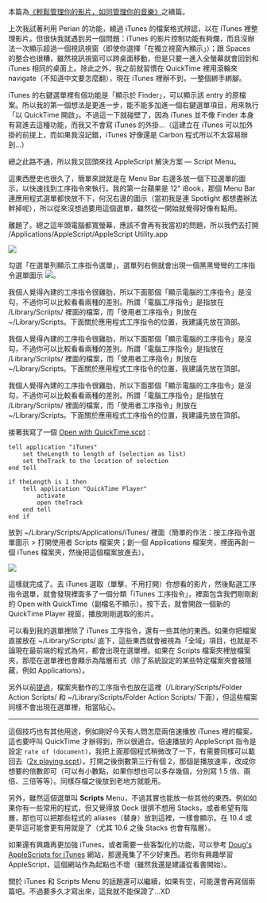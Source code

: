 本篇為[《輕鬆管理你的影片，如同管理你的音樂》](http://uranusjr.twbbs.org/2009/06/manage-your-vids-easily-as-your-music/)之續篇。

上次我試著利用 Perian 的功能，繞過 iTunes 的檔案格式辨認，以在 iTunes 裡整理影片。但很快我就遇到另一個問題：iTunes 的影片控制功能有夠爛，而且沒辦法一次顯示超過一個視訊視窗（即使你選擇「在獨立視窗內顯示」）；跟 Spaces 的整合也很糟，雖然視訊視窗可以跨桌面移動，但是只要一進入全螢幕就會回到和 iTunes 相同的桌面上。除此之外，我之前就習慣在 QuickTime 裡用滾輪來 navigate（不知道中文要怎麼翻），現在 iTunes 裡辦不到，一整個綁手綁腳。

iTunes 的右鍵選單裡有個功能是「顯示於 Finder」，可以顯示該 entry 的原檔案。所以我的第一個想法是更進一步，能不能多加進一個右鍵選單項目，用來執行「以 QuickTime 開啟」。不過這一下就碰壁了，因為 iTunes 並不像 Finder 本身有寫進去這種功能，而我又不會寫 iTunes 的外掛…（這建立在 iTunes 可以加外掛的前提上，而如果我沒記錯，iTunes 好像還是 Carbon 程式所以不太容易辦到…）

總之此路不通，所以我又回頭來找 AppleScript 解決方案 — Script Menu。

這東西歷史也很久了，簡單來說就是在 Menu Bar 右邊多放一個下拉選單的圖示，以快速找到工序指令來執行。我的第一台蘋果是 12" iBook，那個 Menu Bar 連應用程式選單都快放不下，何況右邊的圖示（當初我是連 Spotlight 都想盡辦法幹掉呢），所以從來沒想過要用這個選單，雖然從一開始就覺得好像有點用。

離題了。總之這年頭電腦都寬螢幕，應該不會再有我當初的問題，所以我們去打開 /Applications/AppleScript/AppleScript Utility.app

![](/media/blog/itunes-quicktime/applescript-utility-path.png)

勾選「在選單列顯示工序指令選單」，選單列右側就會出現一個黑黑彎彎的工序指令選單圖示 <span>![](/media/blog/itunes-quicktime/script-menu-icon.png)</span>。

我個人覺得內建的工序指令很雞肋，所以下面那個「顯示電腦的工序指令」是沒勾，不過你可以比較看看兩種的差別。所謂「電腦工序指令」是指放在 /Library/Scriipts/ 裡面的檔案，而「使用者工序指令」則放在 ~/Library/Scripts。下面關於應用程式工序指令的位置，我建議先放在頂部。

我個人覺得內建的工序指令很雞肋，所以下面那個「顯示電腦的工序指令」是沒勾，不過你可以比較看看兩種的差別。所謂「電腦工序指令」是指放在 /Library/Scriipts/ 裡面的檔案，而「使用者工序指令」則放在 ~/Library/Scripts。下面關於應用程式工序指令的位置，我建議先放在頂部。

我個人覺得內建的工序指令很雞肋，所以下面那個「顯示電腦的工序指令」是沒勾，不過你可以比較看看兩種的差別。所謂「電腦工序指令」是指放在 /Library/Scriipts/ 裡面的檔案，而「使用者工序指令」則放在 ~/Library/Scripts。下面關於應用程式工序指令的位置，我建議先放在頂部。

接著我寫了一個 [Open with QuickTime.scpt](/media/blog/itunes-quicktime/Open%20with%20QuickTime.scpt)：

```applescript
tell application "iTunes"
    set theLength to length of (selection as list)
    set theTrack to the location of selection
end tell

if theLength is 1 then
    tell application "QuickTime Player"
        activate
        open theTrack
    end tell
end if
```

放到 ~/Library/Scripts/Applications/iTunes/ 裡面（簡單的作法：按工序指令選單圖示 > 打開使用者 Scripts 檔案夾；創一個 Applications 檔案夾，裡面再創一個 iTunes 檔案夾，然後把這個檔案放進去）。

![](/media/blog/itunes-quicktime/itunes-script-menu.png)

這樣就完成了。去 iTunes 選取（單擊，不用打開）你想看的影片，然後點選工序指令選單，就會發現裡面多了一個分類「iTunes 工序指令」，裡面包含我們剛剛創的 Open with QuickTime（副檔名不顯示）。按下去，就會開啟一個新的 QuickTime Player 視窗，播放剛剛選取的影片。

可以看到我的選單裡除了 iTunes 工序指令，還有一些其他的東西。如果你把檔案直接放在 ~/Library/Scripts/ 底下，這些東西就會被視為「全域」項目，也就是不論現在最前端的程式為何，都會出現在選單裡。如果在 Scripts 檔案夾裡放檔案夾，那麼在選單裡也會顯示為階層形式（除了系統設定的某些特定檔案夾會被隱藏，例如 Applications）。

另外以前[提過](http://uranusjr.twbbs.org/2009/02/briefly-on-folder-actions/)，檔案夾動作的工序指令也放在這裡（/Library/Scripts/Folder Action Scripts/ 和 ~/Library/Scripts/Folder Action Scripts/ 下面），但這些檔案同樣不會出現在選單裡，相當貼心。

--------

這個技巧也有其他用途，例如剛好今天有人問怎麼兩倍速播放 iTunes 裡的檔案，這也要呼叫 QuickTime 才辦得到，所以很適合。倍速播放的 AppleScript 指令是設定 `rate of (document)`，我把上面那個程式稍微改了一下，有需要同樣可以載回去（[2x playing.scpt](/media/blog/itunes-quicktime/2x%20playing.scpt)）。打開之後倒數第三行有個 2，那個是播放速率，改成你想要的倍數即可（可以有小數點，如果你想也可以多存幾個，分別寫 1.5 倍、兩倍、三倍等等）。同樣存檔之後放到老地方就能用。

另外，雖然這個選單叫 **Scripts** Menu，不過其實也能放一些其他的東西。例如如果你有一些常用的程式，但又覺得放 Dock 很擠不想用 Stacks，或者希望有階層，那也可以把那些程式的 aliases（替身）放到這裡，一樣會顯示。在 10.4 或更早這可能會更有用就是了（尤其 10.6 之後 Stacks 也會有階層）。

如果還有興趣再更加強 iTunes，或者需要一些客製化的功能，可以參考 [Doug's AppleScripts for iTunes](http://dougscripts.com/itunes/) 網站，那邊蒐集了不少好東西。若你有興趣學習 AppleScript，這個網站作為起點也不壞（雖然我還是建議從看書開始）。

關於 iTunes 和 Scripts Menu 的話題還可以繼續，如果有空，可能還會再寫個兩篇吧。不過要多久才寫出來，這我就不能保證了…XD